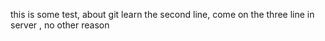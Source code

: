 this is some test, about git learn
the second line, come on
the three line in server , no other reason
